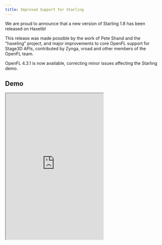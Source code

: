 ```yaml
---
title: Improved Support for Starling 
---
```


We are proud to announce that a new version of Starling 1.8 has been released on Haxelib!

This release was made possible by the work of Pete Shand and the "haxeling" project, and major improvements to core OpenFL support for Stage3D APIs, contributed by Zynga, vroad and other members of the OpenFL team.

OpenFL 4.3.1 is now available, correcting minor issues affecting the Starling demo.

## Demo

<iframe width="320" height="480" src="http://www.openfl.org/samples/starling/html5/" />

## Install

Starling and OpenFL are both available on Haxelib, for a full install, run the following commands:

```bash
haxelib install openfl
haxelib run openfl setup
haxelib install starling
```

You can create a copy of the Starling demo to build and run using the following command:

```
openfl create starling demo StarlingDemo
```

## Feedback

Please let us know if you experience issues using OpenFL or Starling, you can use the [forums](http://community.openfl.org), [Slack](http://openfl-slack-invite.heroku.com) or [Github](https://github.com/openfl/openfl/issues)